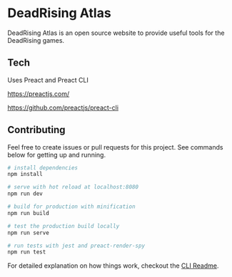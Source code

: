 # DeadRising Atlas

DeadRising Atlas is an open source website to provide useful tools for the DeadRising games.

## Tech

Uses Preact and Preact CLI

https://preactjs.com/

https://github.com/preactjs/preact-cli

## Contributing

Feel free to create issues or pull requests for this project. See commands below for getting up and running.

``` bash
# install dependencies
npm install

# serve with hot reload at localhost:8080
npm run dev

# build for production with minification
npm run build

# test the production build locally
npm run serve

# run tests with jest and preact-render-spy 
npm run test
```

For detailed explanation on how things work, checkout the [CLI Readme](https://github.com/developit/preact-cli/blob/master/README.md).
